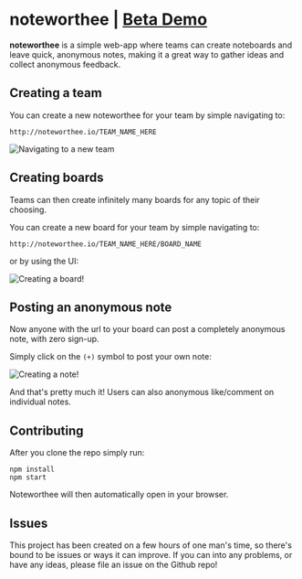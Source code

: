 # noteworthee | [Beta Demo](http://noteworthee.io/demo)

**noteworthee** is a simple web-app where teams can create noteboards and leave quick, anonymous notes, making it a great way to gather ideas and collect anonymous feedback.

## Creating a team
You can create a new noteworthee for your team by simple navigating to:

```
http://noteworthee.io/TEAM_NAME_HERE
```
![Navigating to a new team](https://media.giphy.com/media/l2Sq80fa2gwfR99Ic/giphy.gif)

## Creating boards
Teams can then create infinitely many boards for any topic of their choosing.

You can create a new board for your team by simple navigating to:

```
http://noteworthee.io/TEAM_NAME_HERE/BOARD_NAME
```

or by using the UI:

![Creating a board!](https://media.giphy.com/media/26ufkqnhE72yqkzYI/giphy.gif)

## Posting an anonymous note
Now anyone with the url to your board can post a completely anonymous note, with zero sign-up.

Simply click on the ```(+)``` symbol to post your own note:

![Creating a note!](https://media.giphy.com/media/26ufpVuskmKynTkrK/giphy.gif)

And that's pretty much it! Users can also anonymous like/comment on individual notes.

## Contributing

After you clone the repo simply run:

```
npm install
npm start
```

Noteworthee will then automatically open in your browser.

## Issues
This project has been created on a few hours of one man's time, so there's bound to be issues or ways it can improve. If you can into any problems, or have any ideas, please file an issue on the Github repo!
